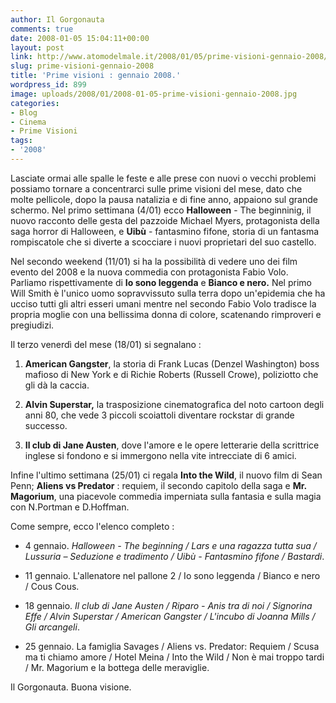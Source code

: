 ```yaml
---
author: Il Gorgonauta
comments: true
date: 2008-01-05 15:04:11+00:00
layout: post
link: http://www.atomodelmale.it/2008/01/05/prime-visioni-gennaio-2008/
slug: prime-visioni-gennaio-2008
title: 'Prime visioni : gennaio 2008.'
wordpress_id: 899
image: uploads/2008/01/2008-01-05-prime-visioni-gennaio-2008.jpg
categories:
- Blog
- Cinema
- Prime Visioni
tags:
- '2008'
---
```


Lasciate ormai alle spalle le feste e alle prese con nuovi o vecchi problemi possiamo tornare a concentrarci sulle prime visioni del mese, dato che molte pellicole, dopo la pausa natalizia e di fine anno, appaiono sul grande schermo. Nel primo settimana (4/01) ecco **Halloween** - The beginninig, il nuovo racconto delle gesta del pazzoide Michael Myers, protagonista della saga horror di Halloween, e **Uibù** - fantasmino fifone, storia di un fantasma rompiscatole che si diverte a scocciare i nuovi proprietari del suo castello.

Nel secondo weekend (11/01) si ha la possibilità di vedere uno dei film evento del 2008 e la nuova commedia con protagonista Fabio Volo. Parliamo rispettivamente di **Io sono leggenda** e **Bianco e nero.** Nel primo Will Smith è l'unico uomo sopravvissuto sulla terra dopo un'epidemia che ha ucciso tutti gli altri esseri umani mentre nel secondo Fabio Volo tradisce la propria moglie con una bellissima donna di colore, scatenando rimproveri e pregiudizi.

Il terzo venerdì del mese (18/01) si segnalano :

	
  1. **American Gangster**, la storia di Frank Lucas (Denzel Washington) boss mafioso di New York e di Richie Roberts (Russell Crowe), poliziotto che gli dà la caccia.

	
  2. **Alvin Superstar,** la trasposizione cinematografica del noto cartoon degli anni 80, che vede 3 piccoli scoiattoli diventare rockstar di grande successo.

	
  3. **Il club di Jane Austen**, dove l'amore e le opere letterarie della scrittrice inglese si fondono e si immergono nella vite intrecciate di 6 amici.

Infine l'ultimo settimana (25/01) ci regala **Into the Wild**, il nuovo film di Sean Penn; **Aliens vs Predator** : requiem, il secondo capitolo della saga e **Mr. Magorium**, una piacevole commedia imperniata sulla fantasia e sulla magia con N.Portman e D.Hoffman.

Come sempre, ecco l'elenco completo :

	
  * 4 gennaio. _Halloween - The beginning / Lars e una ragazza tutta sua / Lussuria – Seduzione e tradimento / Uibù - Fantasmino fifone / Bastardi_.

	
  * 11 gennaio. L'allenatore nel pallone 2 / Io sono leggenda / Bianco e nero / Cous Cous.

	
  * 18 gennaio. _Il club di Jane Austen /  Riparo - Anis tra di noi / Signorina Effe / Alvin Superstar / American Gangster / L'incubo di Joanna Mills / Gli arcangeli_.

	
  * 25 gennaio. La famiglia Savages / Aliens vs. Predator: Requiem / Scusa ma ti chiamo amore / Hotel Meina / Into the Wild / Non è mai troppo tardi / Mr. Magorium e la bottega delle meraviglie.

Il Gorgonauta. Buona visione.
